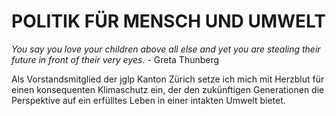 # POLITIK FÜR MENSCH UND UMWELT

_You say you love your children above all else and yet you are stealing their future in front of their very eyes._ - Greta Thunberg

Als Vorstandsmitglied der jglp Kanton Zürich setze ich mich mit Herzblut für einen konsequenten Klimaschutz ein, der den zukünftigen Generationen die Perspektive auf ein erfülltes Leben in einer intakten Umwelt bietet.
